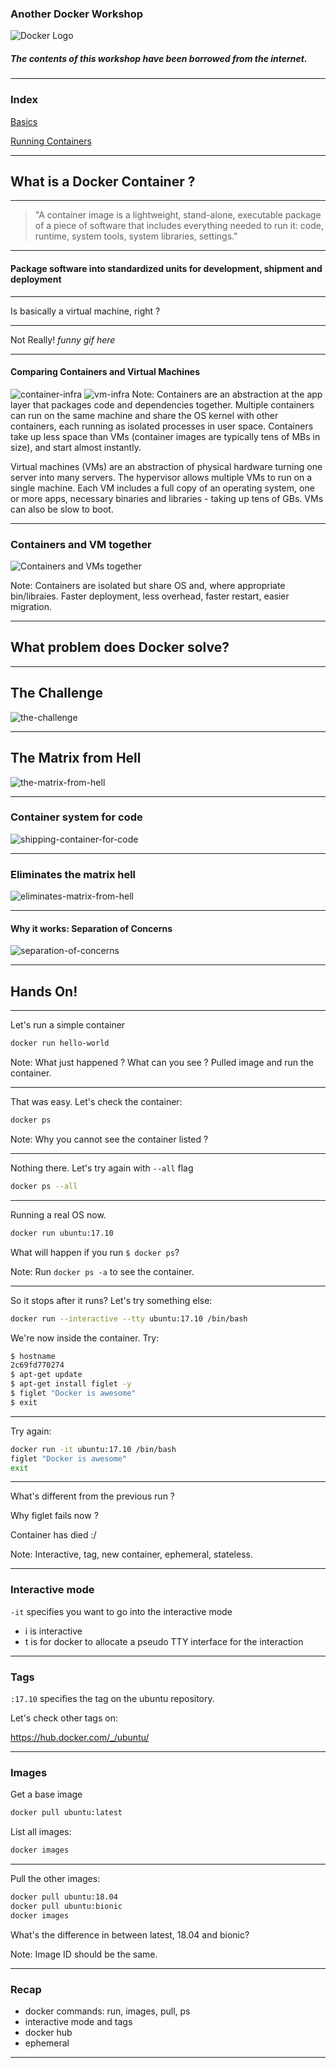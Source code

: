 ### Another Docker Workshop

![Docker Logo](/img/docker-logo.png)

##### The contents of this workshop have been borrowed from the internet. 

---

### Index

[Basics](#/3/)

[Running Containers](#/running-containers)

---

## What is a Docker Container ?

---

> "A container image is a lightweight, stand-alone, executable package of a piece of software that includes everything needed to run it: code, runtime, system tools, system libraries, settings."

---

#### Package software into standardized units for development, shipment and deployment

---

Is basically a virtual machine, right ?

---

Not Really! *funny gif here*

---

#### Comparing Containers and Virtual Machines

![container-infra](/img/01/container-infra.png)
![vm-infra](/img/01/vm-infra.png)
Note:
Containers are an abstraction at the app layer that packages code and dependencies together. Multiple containers can run on the same machine and share the OS kernel with other containers, each running as isolated processes in user space. Containers take up less space than VMs (container images are typically tens of MBs in size), and start almost instantly. 

Virtual machines (VMs) are an abstraction of physical hardware turning one server into many servers. The hypervisor allows multiple VMs to run on a single machine. Each VM includes a full copy of an operating system, one or more apps, necessary binaries and libraries - taking up tens of GBs. VMs can also be slow to boot.

---

### Containers and VM together

![Containers and VMs together](/img/01/containers-vms-together.png)

Note:
Containers are isolated but share OS and, where appropriate bin/libraies. Faster deployment, less overhead, faster restart, easier migration. 

---

## What problem does Docker solve?

---

## The Challenge

![the-challenge](/img/01/the-challenge.png)

---

## The Matrix from Hell

![the-matrix-from-hell](/img/01/the-matrix-from-hell.png)

---

### Container system for code

![shipping-container-for-code](/img/01/shipping-container-for-code.png)

---

### Eliminates the matrix hell

![eliminates-matrix-from-hell](/img/01/eliminates-matrix-from-hell.png)

---

#### Why it works: Separation of Concerns

![separation-of-concerns](/img/01/separation-of-concerns.png)

---

## Hands On!

---

Let's run a simple container

```sh
docker run hello-world
```
Note:
What just happened ? What can you see ? Pulled image and run the container.

---

That was easy. Let's check the container:

```sh
docker ps
```
Note:
Why you cannot see the container listed ?

---

Nothing there. Let's try again with `--all` flag

```sh
docker ps --all
```

---

Running a real OS now.

```sh
docker run ubuntu:17.10
```

What will happen if you run `$ docker ps`?

Note:
Run `docker ps -a` to see the container.

---

So it stops after it runs? Let's try something else:

```sh
docker run --interactive --tty ubuntu:17.10 /bin/bash
```

We're now inside the container. Try:

```sh
$ hostname
2c69fd770274
$ apt-get update
$ apt-get install figlet -y
$ figlet "Docker is awesome"
$ exit
```

---

Try again:

```sh
docker run -it ubuntu:17.10 /bin/bash
figlet "Docker is awesome"
exit
```

---

What's different from the previous run ?

Why figlet fails now ?

Container has died :/

Note: 
Interactive, tag, new container, ephemeral, stateless.

---

### Interactive mode

`-it` specifies you want to go into the interactive mode

* i is interactive
* t is for docker to allocate a pseudo TTY interface for the interaction

---

### Tags

`:17.10` specifies the tag on the ubuntu repository.

Let's check other tags on:

https://hub.docker.com/_/ubuntu/

---

### Images

Get a base image

```sh
docker pull ubuntu:latest
```

List all images:
```sh
docker images
```

---

Pull the other images:

```sh
docker pull ubuntu:18.04
docker pull ubuntu:bionic
docker images
```

What's the difference in between latest, 18.04 and bionic?

Note:
Image ID should be the same.

---

### Recap

* docker commands: run, images, pull, ps
* interactive mode and tags
* docker hub
* ephemeral

---

